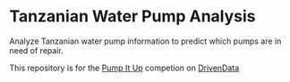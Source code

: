 # Tanzanian Water Pump Analysis
Analyze Tanzanian water pump information to predict which pumps are in need of repair.

This repository is for the [Pump It Up](https://www.drivendata.org/competitions/7/pump-it-up-data-mining-the-water-table/) competion on [DrivenData](https://www.drivendata.org/)

